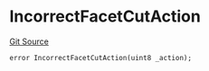 # IncorrectFacetCutAction
[Git Source](https://github.com/thrackle-io/tron/blob/06e770e8df9f2623305edd5cd2be197d5544e702/src/protocol/economic/ruleProcessor/RuleProcessorDiamondLib.sol)


```solidity
error IncorrectFacetCutAction(uint8 _action);
```

